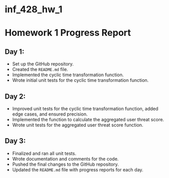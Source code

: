 # inf_428_hw_1






# Homework 1 Progress Report

## Day 1: 
- Set up the GitHub repository.
- Created the `README.md` file.
- Implemented the cyclic time transformation function.
- Wrote initial unit tests for the cyclic time transformation function.

## Day 2:
- Improved unit tests for the cyclic time transformation function, added edge cases, and ensured precision.
- Implemented the function to calculate the aggregated user threat score.
- Wrote unit tests for the aggregated user threat score function.

## Day 3:
- Finalized and ran all unit tests.
- Wrote documentation and comments for the code.
- Pushed the final changes to the GitHub repository.
- Updated the `README.md` file with progress reports for each day.
